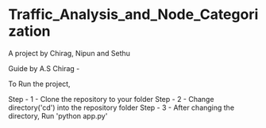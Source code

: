 # Traffic_Analysis_and_Node_Categorization

A project by Chirag, Nipun and Sethu

Guide by A.S Chirag - 

To Run the project, 

Step - 1 - Clone the repository to your folder
Step - 2 - Change directory('cd') into the repository folder
Step - 3 - After changing the directory, Run 'python app.py'
